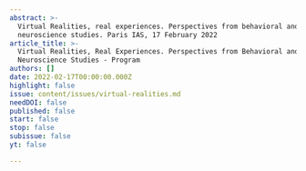 ```yaml
---
abstract: >-
  Virtual Realities, real experiences. Perspectives from behavioral and
  neuroscience studies. Paris IAS, 17 February 2022
article_title: >-
  Virtual Realities, Real Experiences. Perspectives from Behavioral and
  Neuroscience Studies - Program
authors: []
date: 2022-02-17T00:00:00.000Z
highlight: false
issue: content/issues/virtual-realities.md
needDOI: false
published: false
start: false
stop: false
subissue: false
yt: false

---
```


